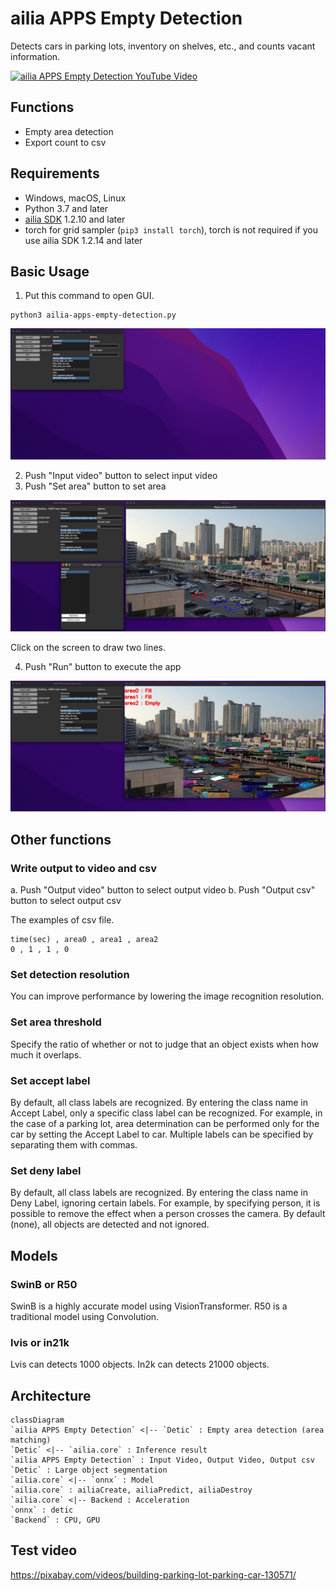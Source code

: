 # ailia APPS Empty Detection

Detects cars in parking lots, inventory on shelves, etc., and counts vacant information.

[![ailia APPS Empty Detection YouTube Video](http://img.youtube.com/vi/zgclmbgboPg/0.jpg)](https://www.youtube.com/watch?v=zgclmbgboPg)

## Functions

- Empty area detection
- Export count to csv

## Requirements

- Windows, macOS, Linux
- Python 3.7 and later
- [ailia SDK](https://github.com/axinc-ai/ailia-models/blob/master/TUTORIAL.md) 1.2.10 and later
- torch for grid sampler (`pip3 install torch`), torch is not required if you use ailia SDK 1.2.14 and later

## Basic Usage

1. Put this command to open GUI.

```
python3 ailia-apps-empty-detection.py
```

![Open GUI](./tutorial/open.jpg)

2. Push "Input video" button to select input video
3. Push "Set area" button to set area

![Set area](./tutorial/area.jpg)

Click on the screen to draw two lines.

4. Push "Run" button to execute the app

![Run app](./tutorial/run.jpg)

## Other functions

### Write output to video and csv

a. Push "Output video" button to select output video
b. Push "Output csv" button to select output csv

The examples of csv file.

```
time(sec) , area0 , area1 , area2
0 , 1 , 1 , 0
```

### Set detection resolution

You can improve performance by lowering the image recognition resolution.

### Set area threshold

Specify the ratio of whether or not to judge that an object exists when how much it overlaps.

### Set accept label

By default, all class labels are recognized.
By entering the class name in Accept Label, only a specific class label can be recognized.
For example, in the case of a parking lot, area determination can be performed only for the car by setting the Accept Label to car.
Multiple labels can be specified by separating them with commas.

### Set deny label

By default, all class labels are recognized.
By entering the class name in Deny Label, ignoring certain labels.
For example, by specifying person, it is possible to remove the effect when a person crosses the camera.
By default (none), all objects are detected and not ignored.

## Models

### SwinB or R50

SwinB is a highly accurate model using VisionTransformer. R50 is a traditional model using Convolution.

### lvis or in21k

Lvis can detects 1000 objects. In2k can detects 21000 objects.

## Architecture

```mermaid
classDiagram
`ailia APPS Empty Detection` <|-- `Detic` : Empty area detection (area matching)
`Detic` <|-- `ailia.core` : Inference result
`ailia APPS Empty Detection` : Input Video, Output Video, Output csv
`Detic` : Large object segmentation
`ailia.core` <|-- `onnx` : Model
`ailia.core` : ailiaCreate, ailiaPredict, ailiaDestroy
`ailia.core` <|-- Backend : Acceleration
`onnx` : detic
`Backend` : CPU, GPU
```

## Test video

https://pixabay.com/videos/building-parking-lot-parking-car-130571/
